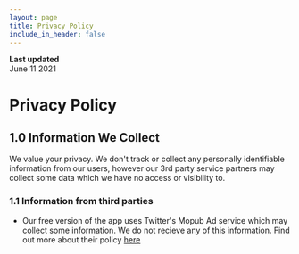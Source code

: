 ```yaml
---
layout: page
title: Privacy Policy
include_in_header: false
---
```


**Last updated**  
June 11 2021

# Privacy Policy

## 1.0 Information We Collect
We value your privacy. We don't track or collect any personally identifiable information from our users, however our 3rd party service partners may collect some data which we have no access or visibility to.

### 1.1 Information from third parties
- Our free version of the app uses Twitter's Mopub Ad service which may collect some information. We do not recieve any of this information. Find out more about their policy [here](https://www.mopub.com/en/legal/privacy)